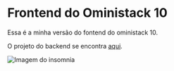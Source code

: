 # Frontend do Oministack 10
Essa é a minha versão do fontend do oministack 10.

O projeto do backend se encontra [aqui](https://github.com/pedrohba1/oministack10-backend).



![Imagem do insomnia](https://github.com/pedrohba1/oministack10-frontend/blob/master/readme%20stuff/screenshot.png)
